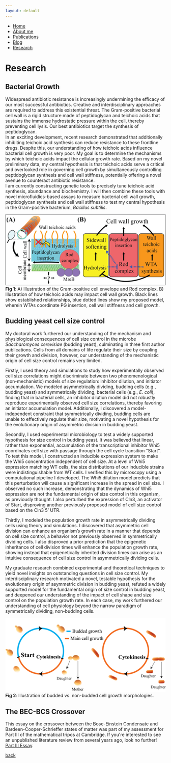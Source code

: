 ```yaml
---
layout: default
---
```


- [Home](.)
- [About me](./about-me.html)
- [Publications](./publications.html)
- [Blog](./blog.html)
- [Research](./research.html)

# Research

## Bacterial Growth
Widespread antibiotic resistance is increasingly undermining the efficacy of our most successful antibiotics. 
Creative and interdisciplinary approaches are required to address this existential threat. 
The Gram-positive bacterial cell wall is a rigid structure made of peptidoglycan and teichoic acids that sustains the immense hydrostatic pressure within the cell, 
thereby preventing cell lysis. Our best antibiotics target the synthesis of peptidoglycan.  
In an exciting development, recent research demonstrated that additionally inhibiting teichoic acid synthesis can reduce resistance to these frontline drugs. 
Despite this, our understanding of how teichoic acids influence bacterial cell growth is very poor. My goal is to determine the mechanisms by which teichoic acids 
impact the cellular growth rate.  Based on my novel preliminary data, my central hypothesis is that teichoic acids serve a critical and overlooked role in governing 
cell growth by simultaneously controlling peptidoglycan synthesis and cell wall stiffness, potentially offering a novel avenue to counteract antibiotic resistance.  
I am currently constructing genetic tools to precisely tune teichoic acid synthesis, abundance and biochemistry. I will then combine these tools with novel 
microfluidics-based assays to measure bacterial cell wall growth, peptidoglycan synthesis and cell wall stiffness to test my central hypothesis in the Gram-positive bacterium, 
*Bacillus subtilis*.

![Fig_1_final](/Fig_1_final.png)
**Fig 1**: A) Illustration of the Gram-positive cell envelope and Rod complex. B) Illustration of how teichoic acids may impact cell wall growth. Black lines show established relationships, blue dotted lines show my proposed model, wherein WTAs coordinate PG insertion, cell wall stiffness and cell growth.

## Budding yeast cell size control
My doctoral work furthered our understanding of the mechanism and physiological consequences of cell size control in the microbe *Saccharomyces cerevisiae* (budding yeast), culminating in three first author publications. Cells from all domains of life regulate their size by coupling their growth and division, however, our understanding of the mechanistic origin of cell size control remains very limited. 

Firstly, I used theory and simulations to study how experimentally observed cell size correlations might discriminate between two phenomenological (non-mechanistic) models of size regulation: inhibitor dilution, and initiator accumulation. We modeled asymmetrically dividing, budding cells (e.g., budding yeast) and symmetrically dividing, bacterial cells (e.g., *E. coli*), finding that in bacterial cells, an inhibitor dilution model did not robustly reproduce experimentally observed cell size correlations, thereby favoring an initiator accumulation model. Additionally, I discovered a model-independent constraint that symmetrically dividing, budding cells are unable to effectively regulate their size, motivating a novel hypothesis for the evolutionary origin of asymmetric division in budding yeast.

Secondly, I used experimental microbiology to test a widely supported hypothesis for size control in budding yeast. It was believed that linear, rather than exponential, accumulation of the transcriptional inhibitor Whi5 coordinates cell size with passage through the cell cycle transition “Start”. To test this model, I constructed an inducible expression system to make the Whi5 concentration independent of cell size. At a level of Whi5 expression matching WT cells, the size distributions of our inducible strains were indistinguishable from WT cells. I verified this by microscopy using a computational pipeline I developed. The Whi5 dilution model predicts that this perturbation will cause a significant increase in the spread in cell size. I observed no such increase, demonstrating that the dynamics of Whi5 expression are not the fundamental origin of size control in this organism, as previously thought. I also perturbed the expression of Cln3, an activator of Start, disproving another previously proposed model of cell size control based on the Cln3 5’ UTR.

Thirdly, I modeled the population growth rate in asymmetrically dividing cells using theory and simulations. I discovered that asymmetric cell division can enhance an organism’s growth rate in a manner that depends on cell size control, a behavior not previously observed in symmetrically dividing cells. I also disproved a prior prediction that the epigenetic inheritance of cell division times will enhance the population growth rate, showing instead that epigenetically inherited division times can arise as an intuitive consequence of cell size control in asymmetrically dividing cells.

My graduate research combined experimental and theoretical techniques to yield novel insights on outstanding questions in cell size control. My interdisciplinary research motivated a novel, testable hypothesis for the evolutionary origin of asymmetric division in budding yeast, refuted a widely supported model for the fundamental origin of size control in budding yeast, and deepened our understanding of the impact of cell shape and size control on the population growth rate. In each case, my work furthered our understanding of cell physiology beyond the narrow paradigm of symmetrically dividing, non-budding cells.

![budded_nonbudded](/budded_nonbudded.png)
**Fig 2**: Illustration of budded vs. non-budded cell growth morphologies.

## The BEC-BCS Crossover
This essay on the crossover between the Bose-Einstein Condensate and Bardeen-Cooper-Schrieffer states of matter was part of my assessment for Part III of the mathematical tripos at Cambridge. If you're interested to see an unpublished literature review from several years ago, look no further! [Part III Essay](/Essay_main.pdf).


[back](./)
